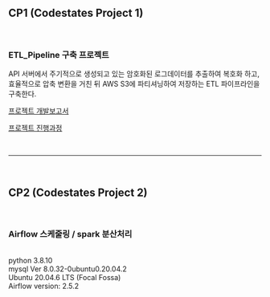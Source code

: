 ## CP1 (Codestates Project 1)  
&nbsp;  
### ETL_Pipeline 구축 프로젝트  

API 서버에서 주기적으로 생성되고 있는 암호화된 로그데이터를 추출하여 복호화 하고,   
효율적으로 압축 변환을 거친 뒤 AWS S3에 파티셔닝하여 저장하는 ETL 파이프라인을 구축한다.

[프로젝트 개발보고서](https://github.com/badro97/ETL_Pipeline/blob/main/ETL_Pipeline/ETL_Pipeline.md)  

[프로젝트 진행과정](https://github.com/badro97/ETL_Pipeline/blob/main/ETL_Pipeline/History.md)

&nbsp;  

---

&nbsp;  
  
## CP2 (Codestates Project 2)
&nbsp;  
### Airflow 스케줄링 / spark 분산처리    
  
&nbsp;  
python 3.8.10  
mysql  Ver 8.0.32-0ubuntu0.20.04.2  
Ubuntu 20.04.6 LTS (Focal Fossa)  
Airflow version: 2.5.2
